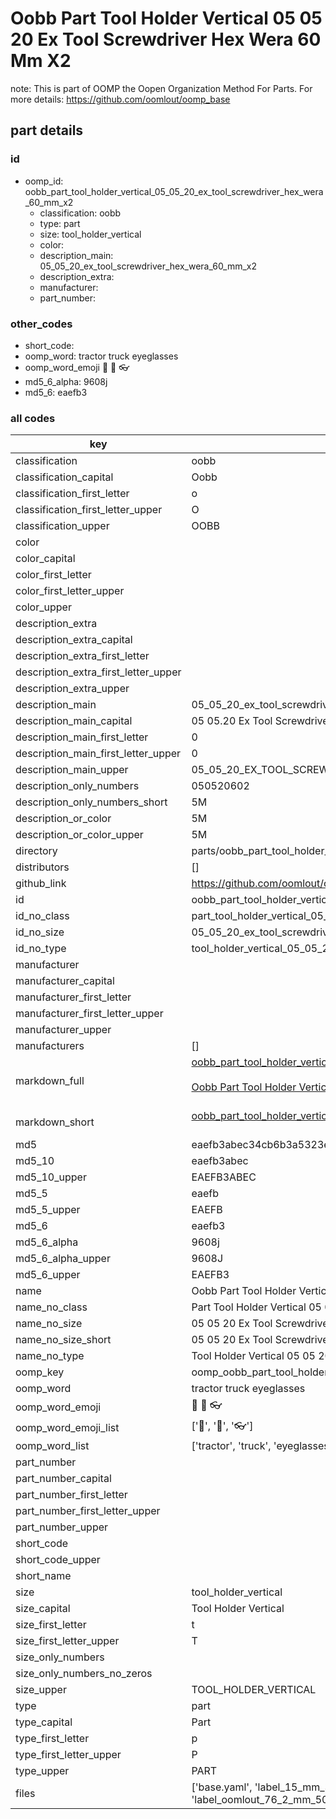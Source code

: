 # Oobb Part Tool Holder Vertical 05 05 20 Ex Tool Screwdriver Hex Wera 60 Mm X2  

note: This is part of OOMP the Oopen Organization Method For Parts. For more details: https://github.com/oomlout/oomp_base

##  part details





### id
* oomp_id: oobb_part_tool_holder_vertical_05_05_20_ex_tool_screwdriver_hex_wera_60_mm_x2
  * classification: oobb
  * type: part
  * size: tool_holder_vertical
  * color: 
  * description_main: 05_05_20_ex_tool_screwdriver_hex_wera_60_mm_x2
  * description_extra: 
  * manufacturer: 
  * part_number: 

### other_codes
* short_code: 
* oomp_word: tractor truck eyeglasses
* oomp_word_emoji :tractor: :truck: :eyeglasses:
* md5_6_alpha: 9608j
* md5_6: eaefb3

### all codes 
| key | value |  
| --- | --- |  
| classification | oobb |  
| classification_capital | Oobb |  
| classification_first_letter | o |  
| classification_first_letter_upper | O |  
| classification_upper | OOBB |  
| color |  |  
| color_capital |  |  
| color_first_letter |  |  
| color_first_letter_upper |  |  
| color_upper |  |  
| description_extra |  |  
| description_extra_capital |  |  
| description_extra_first_letter |  |  
| description_extra_first_letter_upper |  |  
| description_extra_upper |  |  
| description_main | 05_05_20_ex_tool_screwdriver_hex_wera_60_mm_x2 |  
| description_main_capital | 05 05.20 Ex Tool Screwdriver Hex Wera 60 mm X2 |  
| description_main_first_letter | 0 |  
| description_main_first_letter_upper | 0 |  
| description_main_upper | 05_05_20_EX_TOOL_SCREWDRIVER_HEX_WERA_60_MM_X2 |  
| description_only_numbers | 050520602 |  
| description_only_numbers_short | 5M |  
| description_or_color | 5M |  
| description_or_color_upper | 5M |  
| directory | parts/oobb_part_tool_holder_vertical_05_05_20_ex_tool_screwdriver_hex_wera_60_mm_x2 |  
| distributors | [] |  
| github_link | https://github.com/oomlout/oomlout_oomp_part_src/tree/main/parts/oobb_part_tool_holder_vertical_05_05_20_ex_tool_screwdriver_hex_wera_60_mm_x2/working |  
| id | oobb_part_tool_holder_vertical_05_05_20_ex_tool_screwdriver_hex_wera_60_mm_x2 |  
| id_no_class | part_tool_holder_vertical_05_05_20_ex_tool_screwdriver_hex_wera_60_mm_x2 |  
| id_no_size | 05_05_20_ex_tool_screwdriver_hex_wera_60_mm_x2 |  
| id_no_type | tool_holder_vertical_05_05_20_ex_tool_screwdriver_hex_wera_60_mm_x2 |  
| manufacturer |  |  
| manufacturer_capital |  |  
| manufacturer_first_letter |  |  
| manufacturer_first_letter_upper |  |  
| manufacturer_upper |  |  
| manufacturers | [] |  
| markdown_full | [oobb_part_tool_holder_vertical_05_05_20_ex_tool_screwdriver_hex_wera_60_mm_x2](https://github.com/oomlout/oomlout_oomp_part_src/tree/main/parts/oobb_part_tool_holder_vertical_05_05_20_ex_tool_screwdriver_hex_wera_60_mm_x2/working)<br>[](https://github.com/oomlout/oomlout_oomp_part_src/tree/main/parts/oobb_part_tool_holder_vertical_05_05_20_ex_tool_screwdriver_hex_wera_60_mm_x2/working)<br>[Oobb Part Tool Holder Vertical 05 05 20 Ex Tool Screwdriver Hex Wera 60 Mm X2](https://github.com/oomlout/oomlout_oomp_part_src/tree/main/parts/oobb_part_tool_holder_vertical_05_05_20_ex_tool_screwdriver_hex_wera_60_mm_x2/working)<br><br> |  
| markdown_short | [oobb_part_tool_holder_vertical_05_05_20_ex_tool_screwdriver_hex_wera_60_mm_x2](https://github.com/oomlout/oomlout_oomp_part_src/tree/main/parts/oobb_part_tool_holder_vertical_05_05_20_ex_tool_screwdriver_hex_wera_60_mm_x2/working)<br><br> |  
| md5 | eaefb3abec34cb6b3a5323e054af11e4 |  
| md5_10 | eaefb3abec |  
| md5_10_upper | EAEFB3ABEC |  
| md5_5 | eaefb |  
| md5_5_upper | EAEFB |  
| md5_6 | eaefb3 |  
| md5_6_alpha | 9608j |  
| md5_6_alpha_upper | 9608J |  
| md5_6_upper | EAEFB3 |  
| name | Oobb Part Tool Holder Vertical 05 05 20 Ex Tool Screwdriver Hex Wera 60 Mm X2 |  
| name_no_class | Part Tool Holder Vertical 05 05 20 Ex Tool Screwdriver Hex Wera 60 Mm X2 |  
| name_no_size | 05 05 20 Ex Tool Screwdriver Hex Wera 60 Mm X2 |  
| name_no_size_short | 05 05 20 Ex Tool Screwdriver Hex Wera 60 Mm X2 |  
| name_no_type | Tool Holder Vertical 05 05 20 Ex Tool Screwdriver Hex Wera 60 Mm X2 |  
| oomp_key | oomp_oobb_part_tool_holder_vertical_05_05_20_ex_tool_screwdriver_hex_wera_60_mm_x2 |  
| oomp_word | tractor truck eyeglasses |  
| oomp_word_emoji | :tractor: :truck: :eyeglasses: |  
| oomp_word_emoji_list | [':tractor:', ':truck:', ':eyeglasses:'] |  
| oomp_word_list | ['tractor', 'truck', 'eyeglasses'] |  
| part_number |  |  
| part_number_capital |  |  
| part_number_first_letter |  |  
| part_number_first_letter_upper |  |  
| part_number_upper |  |  
| short_code |  |  
| short_code_upper |  |  
| short_name |  |  
| size | tool_holder_vertical |  
| size_capital | Tool Holder Vertical |  
| size_first_letter | t |  
| size_first_letter_upper | T |  
| size_only_numbers |  |  
| size_only_numbers_no_zeros |  |  
| size_upper | TOOL_HOLDER_VERTICAL |  
| type | part |  
| type_capital | Part |  
| type_first_letter | p |  
| type_first_letter_upper | P |  
| type_upper | PART |  
| files | ['base.yaml', 'label_15_mm_30_mm.pdf', 'label_15_mm_30_mm.svg', 'label_76_2_mm_50_8_mm.pdf', 'label_76_2_mm_50_8_mm.svg', 'label_oomlout_76_2_mm_50_8_mm.pdf', 'label_oomlout_76_2_mm_50_8_mm.svg', 'readme.md', 'working.json', 'working.yaml'] |  
